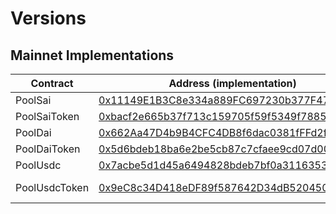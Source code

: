 # Versions

## Mainnet Implementations

| Contract      | Address (implementation) | Contract Version |
| -------       | --------          | ----------- |
| PoolSai       | [0x11149E1B3C8e334a889FC697230b377F47Fa32Ca](https://kovan.etherscan.io/address/0x11149E1B3C8e334a889FC697230b377F47Fa32Ca) | MCDAwarePool v0.2.1 |
| PoolSaiToken  | [0xbacf2e665b37f713c159705f59f5349f78858c2d](https://kovan.etherscan.io/address/0xbacf2e665b37f713c159705f59f5349f78858c2d) | RecipientWhitelistPoolToken v0.2.1 |
| PoolDai       | [0x662Aa47D4b9B4CFC4DB8f6dac0381fFFd2faC342](https://kovan.etherscan.io/address/0x662Aa47D4b9B4CFC4DB8f6dac0381fFFd2faC342) | MCDAwarePool v0.2.1 |
| PoolDaiToken  | [0x5d6bdeb18ba6e2be5cb87c7cfaee9cd07d000428](https://kovan.etherscan.io/address/0x5d6bdeb18ba6e2be5cb87c7cfaee9cd07d000428) | RecipientWhitelistPoolToken v0.2.1 |
| PoolUsdc      | [0x7acbe5d1d45a6494828bdeb7bf0a3116353efad6](https://kovan.etherscan.io/address/0x7acbe5d1d45a6494828bdeb7bf0a3116353efad6) | MCDAwarePool v0.2.9 |
| PoolUsdcToken | [0x9eC8c34D418eDF89f587642D34dB5204508D13Ee](https://kovan.etherscan.io/address/0x9eC8c34D418eDF89f587642D34dB5204508D13Ee) | RecipientWhitelistPoolTokenDecimals v0.2.10 |